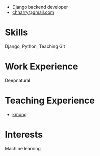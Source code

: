 - Django backend developer
- chharry@gmail.com

# Skills
Django, Python, Teaching Git

# Work Experience
Deepnatural

# Teaching Experience
 - [kmong](https://kmong.com/@%ED%98%84%EB%AF%BC)



# Interests
Machine learning
